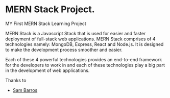 # MERN Stack Project.

MY First MERN Stack Learning Project

 MERN Stack is a Javascript Stack that is used for easier and faster deployment of full-stack web applications. MERN Stack comprises of 4 technologies namely: MongoDB, Express, React and Node.js. It is designed to make the development process smoother and easier.

Each of these 4 powerful technologies provides an end-to-end framework for the developers to work in and each of these technologies play a big part in the development of web applications.

Thanks to 
* [Sam Barros]("https://github.com/samaronybarros")
